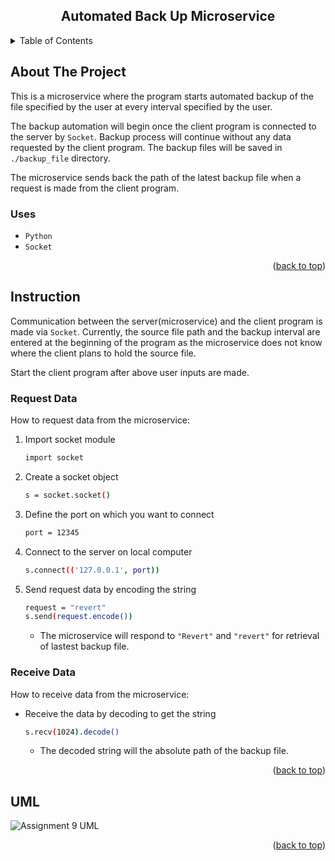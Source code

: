 <div align="center">
<h2 align="center">Automated Back Up Microservice</h3>

</div>

<!-- TABLE OF CONTENTS -->
<details>
  <summary>Table of Contents</summary>
  <ol>
    <li>
      <a href="#about-the-project">About The Project</a>
    </li>
    <li>
      <a href="#instruction">Instruction</a>
      <ul>
        <li><a href="#request-data">Request Data</a></li>
      </ul>
      <ul>
        <li><a href="#receive-data">Receive Data</a></li>
      </ul>
    </li>
    <li><a href="#uml">UML sequence diagram</a></li>
  </ol>
</details>



<!-- ABOUT THE PROJECT -->
## About The Project

This is a microservice where the program starts automated backup of the file specified by the user at every interval specified by the user. 

The backup automation will begin once the client program is connected to the server by `Socket`. Backup process will continue without any data requested by the client program.
The backup files will be saved in `./backup_file` directory.

The microservice sends back the path of the latest backup file when a request is made from the client program.

### Uses
  * `Python`
  * `Socket`
<p align="right">(<a href="#readme-top">back to top</a>)</p>

<!-- Instruction -->
## Instruction

Communication between the server(microservice) and the client program is made via `Socket`.
Currently, the source file path and the backup interval are entered at the beginning of the program as
the microservice does not know where the client plans to hold the source file.

Start the client program after above user inputs are made.


### Request Data
How to request data from the microservice:
1. Import socket module
   ```sh
   import socket
   ```
2. Create a socket object
   ```sh
   s = socket.socket()
   ```
3. Define the port on which you want to connect
   ```sh
   port = 12345
   ```
4. Connect to the server on local computer
   ```sh
   s.connect(('127.0.0.1', port))
   ```
5. Send request data by encoding the string
   ```sh
   request = "revert"
   s.send(request.encode())
   ```
   * The microservice will respond to `"Revert"` and `"revert"` for retrieval of lastest backup file. 


### Receive Data
How to receive data from the microservice:
* Receive the data by decoding to get the string
   ```sh
   s.recv(1024).decode()
   ```
   * The decoded string will the absolute path of the backup file.

<p align="right">(<a href="#readme-top">back to top</a>)</p>

## UML

![Assignment 9 UML](https://github.com/yohanmoon/cs361_backup_service/assets/90400063/ef87a658-59a3-49cd-8a91-b8452b4d3d33)

<p align="right">(<a href="#readme-top">back to top</a>)</p>


